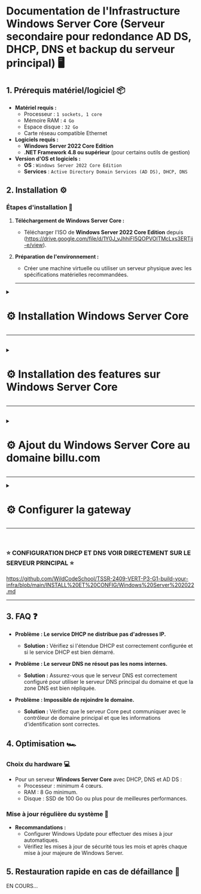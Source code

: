# Documentation de l'Infrastructure Windows Server Core (Serveur secondaire pour redondance AD DS, DHCP, DNS et backup du serveur principal) 🖥️

## 1. Prérequis matériel/logiciel 📦
- **Matériel requis :**
  - Processeur : ``1 sockets, 1 core``
  - Mémoire RAM : ``4 Go``
  - Espace disque : ``32 Go``
  - Carte réseau compatible Ethernet
- **Logiciels requis :**
  - **Windows Server 2022 Core Edition**
  - **.NET Framework 4.8 ou supérieur** (pour certains outils de gestion)
- **Version d'OS et logiciels :**
  - **OS** : ``Windows Server 2022 Core Edition``
  - **Services** : ``Active Directory Domain Services (AD DS), DHCP, DNS``

## 2. Installation ⚙️

### Étapes d'installation 🚀
1. **Téléchargement de Windows Server Core :**  
   - Télécharger l'ISO de **Windows Server 2022 Core Edition** depuis (https://drive.google.com/file/d/1Y0J_vJhhiFI5QOPVOlTMcLxs3ERTij-e/view).
2. **Préparation de l'environnement :**  
   - Créer une machine virtuelle ou utiliser un serveur physique avec les spécifications matérielles recommandées.
  
    ---
   
<details>
<summary><h1>⚙️ Installation Windows Server Core</h1></summary>

- 📸 **Étape 1 :** Choisir la langue du système, le format horaire et la langue du clavier (French = AZERTY) puis cliquer sur ``Next``

![WIN1](https://github.com/user-attachments/assets/7160fc6b-a5c0-49e8-b4e1-3dfd097ce5e9)<br>

- 📸 **Étape 2 :** Lancez l'installation

![WIN2](https://github.com/user-attachments/assets/73cd5edd-8de7-40cf-956c-7ebc0bb8774a)<br>

- 📸 **Étape 3 :** Choisir la version ``Standard Evaluation`` puis cliquer sur ``Next``

 ![WINCORE1](https://github.com/user-attachments/assets/2d840349-dd6f-46ad-91aa-90df768d6d0e)<br>

- 📸 **Étape 4 :** Accepter puis cliquer sur ``Next``
 
![WINCORE2](https://github.com/user-attachments/assets/416b6e1f-ccd7-461a-a8a8-c56b09f0790b)<br>

- 📸 **Étape 5 :** Apuuyer sur la touche ``Entrée``

![WINCORE3](https://github.com/user-attachments/assets/4f8e1a87-6e43-4c43-9a93-cf6716f15a60)<br>

- 📸 **Étape 6 :** Veuillez choisir un mot de passe pour le compte Administrateur puis appuyer sur la touche ``Entrée``

![WINCORE4](https://github.com/user-attachments/assets/67f9c9fa-65d1-46a8-9eb5-50b2148da1a8)<br>

- 📸 **Étape 7 :** Apuuyer sur la touche ``Entrée``

![WINCORE5](https://github.com/user-attachments/assets/5aeec4ab-82a5-482a-a719-0061973e8ada)<br>

- 📸 **Étape 8 :** Vous êtes maintenant connecté 👍

![WINCORE6](https://github.com/user-attachments/assets/6d403ce8-abe0-4e6a-b723-a4501ed65ecf)<br>

</details>

---
<br>
<details>
<summary><h1>⚙️ Installation des features sur Windows Server Core</h1></summary>

- 📸 **Étape 1 :** Installation de la feature ``RSAT-AD-Tools``
  
![WINCOREF1](https://github.com/user-attachments/assets/d17c0a12-1ecd-485a-adef-92be7dd84294)<br>

- 📸 **Étape 2 :** Installation de la feature ``AD-Domain-Services``

![WINCOREF2](https://github.com/user-attachments/assets/6037209f-df25-4a5e-8271-4b253cf32668)<br>

- 📸 **Étape 3 :** Installation de la feature ``DHCP``

![WINCOREF3](https://github.com/user-attachments/assets/62aa6bdf-815f-45e6-a9c2-37170f2a896e)<br>

- 📸 **Étape 4 :** Installation de la feature ``DNS``
  
![WINCOREF4](https://github.com/user-attachments/assets/047bb5f2-ad42-4753-861b-f44d9a3dbd2b)<br>


</details>

---
<br>
<details>
<summary><h1>⚙️ Ajout du Windows Server Core au domaine billu.com</h1></summary>
  
- 📸 **Étape 1 :** Ajout du serveur core au domaine ``billu.com``

![WINCOREF5](https://github.com/user-attachments/assets/74c5116b-2f68-4938-b2b3-585e30e0d495)<br>


- 📸 **Étape 2 :** Connexion au domaine via le compte ``Administrateur du domaine billu.com``

![WINCOREF6](https://github.com/user-attachments/assets/277faa22-b51a-412b-9f13-a6908ec2f28e)<br>

- 📸 **Étape 3 :** Redémarrage pour validation de l'ajout du serveur core au domaine ``billu.com``

![WINCOREF7](https://github.com/user-attachments/assets/830de9f6-244e-4b42-98ef-8a7dd6edb02c)<br>

- 📸 **Étape 4 :** Après redémarrage choisir ``l'option 12`` pour changer de compte

![WINCOREF8](https://github.com/user-attachments/assets/f0551182-5d9d-4fde-ac39-ef43ce383c09)<br>

- 📸 **Étape 5 :** Choisir ``Other user`` puis faites entrer

![WINCOREF9](https://github.com/user-attachments/assets/fd87bbc6-8d7a-48bb-b499-a97716217967)<br>

- 📸 **Étape 6 :** Renseignez le nom du compte Administrateur avec le nom de domaine ``billu.com`` ainsi que le mot de passe puis faites entrer

![WINCOREF10](https://github.com/user-attachments/assets/7f393ae9-9c62-4198-ac32-ce397420cf6d)<br>

- 📸 **Étape 7 :** Tout est bon, vous voila connecter sur le domaine ``billu.com``

![WINCOREF11](https://github.com/user-attachments/assets/cd4d7048-be8a-4b73-a23a-aa3aed3041c9)



</details>

---

<details>
<summary><h1>⚙️ Configurer la gateway</h1></summary>

``` New-NetRoute -DestinationPrefix "0.0.0.0/0" -IfIndex 6 -NextHop "172.18.255.1"```
</details>

---
<br>

### ⭐ CONFIGURATION DHCP ET DNS VOIR DIRECTEMENT SUR LE SERVEUR PRINCIPAL ⭐

https://github.com/WildCodeSchool/TSSR-2409-VERT-P3-G1-build-your-infra/blob/main/INSTALL%20ET%20CONFIG/Windows%20Server%202022.md

---

## 3. FAQ ❓
- **Problème : Le service DHCP ne distribue pas d'adresses IP.**
  - **Solution :** Vérifiez si l'étendue DHCP est correctement configurée et si le service DHCP est bien démarré.
  
- **Problème : Le serveur DNS ne résout pas les noms internes.**
  - **Solution :** Assurez-vous que le serveur DNS est correctement configuré pour utiliser le serveur DNS principal du domaine et que la zone DNS est bien répliquée.

- **Problème : Impossible de rejoindre le domaine.**
  - **Solution :** Vérifiez que le serveur Core peut communiquer avec le contrôleur de domaine principal et que les informations d'identification sont correctes.

## 4. Optimisation 🏎️

### Choix du hardware 💻
- Pour un serveur **Windows Server Core** avec DHCP, DNS et AD DS :
  - Processeur : minimum 4 cœurs.
  - RAM : 8 Go minimum.
  - Disque : SSD de 100 Go ou plus pour de meilleures performances.

### Mise à jour régulière du système 🔄
- **Recommandations :**  
  - Configurer Windows Update pour effectuer des mises à jour automatiques.
  - Vérifiez les mises à jour de sécurité tous les mois et après chaque mise à jour majeure de Windows Server.

## 5. Restauration rapide en cas de défaillance 🔄

EN COURS...
